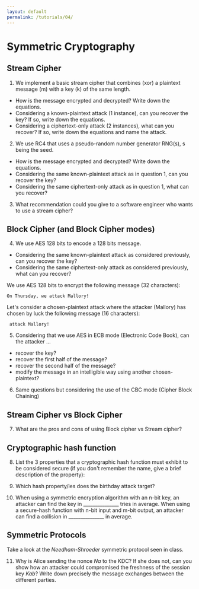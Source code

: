 ```yaml
---
layout: default
permalink: /tutorials/04/
---
```


# Symmetric Cryptography

## Stream Cipher

1. We implement a basic stream cipher that combines (xor) a plaintext message (m) with a key (k) of the same length.

- How is the message encrypted and decrypted? Write down the equations.
- Considering a known-plaintext attack (1 instance), can you recover the key? If so, write down the equations.
- Considering a ciphertext-only attack (2 instances), what can you recover? If so, write down the equations and name the attack.

2. We use RC4 that uses a pseudo-random number generator RNG(s), s being the seed.

- How is the message encrypted and decrypted? Write down the equations.
- Considering the same known-plaintext attack as in question 1, can you recover the key?
- Considering the same ciphertext-only attack as in question 1, what can you recover?

3. What recommendation could you give to a software engineer who wants to use a stream cipher?

## Block Cipher (and Block Cipher modes)

4. We use AES 128 bits to encode a 128 bits message.

- Considering the same known-plaintext attack as considered previously, can you recover the key?
- Considering the same ciphertext-only attack as considered previously, what can you recover?

We use AES 128 bits to encrypt the following message (32 characters):

```
On Thursday, we attack Mallory!
```

Let's consider a chosen-plaintext attack where the attacker (Mallory) has chosen by luck the following message (16 characters):

```
 attack Mallory!
```

5. Considering that we use AES in ECB mode (Electronic Code Book), can the attacker ...

- recover the key?
- recover the first half of the message?
- recover the second half of the message?
- modify the message in an intelligible way using another chosen-plaintext?

6. Same questions but considering the use of the CBC mode (Cipher Block Chaining)

## Stream Cipher vs Block Cipher

7. What are the pros and cons of using Block cipher vs Stream cipher?

## Cryptographic hash function

8. List the 3 properties that a cryptographic hash function must exhibit to be considered secure (if you don't remember the name, give a brief description of the property):

9. Which hash property/ies does the birthday attack target?

10. When using a symmetric encryption algorithm with an n-bit key, an attacker can find the key in \_\_\_\_\_\_\_\_\_\_\_\_\_\_\_ tries in average. When using a secure-hash function with n-bit input and m-bit output, an attacker can find a collision in \_\_\_\_\_\_\_\_\_\_\_\_\_\_\_ in average.


## Symmetric Protocols

Take a look at the *Needham-Shroeder* symmetric protocol seen in class.

11. Why is Alice sending the nonce *Na* to the KDC? If she does not, can you show how an attacker could compromised the freshness of the session key *Kab*? Write down precisely the message exchanges between the different parties. 
